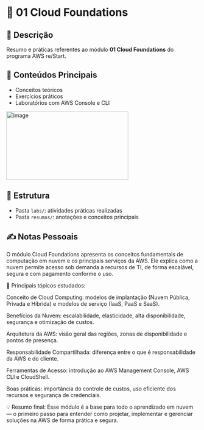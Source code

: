 # 📘 01 Cloud Foundations

## 📖 Descrição
Resumo e práticas referentes ao módulo **01 Cloud Foundations** do programa AWS re/Start.

## 🧠 Conteúdos Principais
- Conceitos teóricos
- Exercícios práticos
- Laboratórios com AWS Console e CLI

<img width="320" height="180" alt="image" src="https://github.com/user-attachments/assets/26fb6d82-5c00-4e84-a80c-a3a29fa7298c" />


## 🧩 Estrutura
- Pasta `labs/`: atividades práticas realizadas
- Pasta `resumos/`: anotações e conceitos principais

## ✍️ Notas Pessoais
O módulo Cloud Foundations apresenta os conceitos fundamentais de computação em nuvem e os principais serviços da AWS. Ele explica como a nuvem permite acesso sob demanda a recursos de TI, de forma escalável, segura e com pagamento conforme o uso.

🔹 Principais tópicos estudados:

Conceito de Cloud Computing: modelos de implantação (Nuvem Pública, Privada e Híbrida) e modelos de serviço (IaaS, PaaS e SaaS).

Benefícios da Nuvem: escalabilidade, elasticidade, alta disponibilidade, segurança e otimização de custos.

Arquitetura da AWS: visão geral das regiões, zonas de disponibilidade e pontos de presença.

Responsabilidade Compartilhada: diferença entre o que é responsabilidade da AWS e do cliente.

Ferramentas de Acesso: introdução ao AWS Management Console, AWS CLI e CloudShell.

Boas práticas: importância do controle de custos, uso eficiente dos recursos e segurança de credenciais.

💡 Resumo final:
Esse módulo é a base para todo o aprendizado em nuvem — o primeiro passo para entender como projetar, implementar e gerenciar soluções na AWS de forma prática e segura.
